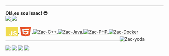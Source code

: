 <hr>
<b> Olá,eu sou Isaac! &#128526;</b>
 <div>
  <a href="https://github.com/isaacfloriano">
  <img height="180em" src="https://github-readme-stats.vercel.app/api?username=isaacfloriano&show_icons=true&theme=dark&include_all_commits=true&count_private=true"/>
  <img height="180em" src="https://github-readme-stats.vercel.app/api/top-langs/?username=rafaballerini&layout=compact&langs_count=16&theme=dark"/>
<div>
<div style="display: inline_block"><br>
  <img align="center" alt="Zac-Js" height="30" width="40" src="https://raw.githubusercontent.com/devicons/devicon/master/icons/javascript/javascript-plain.svg">
  <img align="center" alt="Zac-HTML" height="30" width="40" src="https://raw.githubusercontent.com/devicons/devicon/master/icons/html5/html5-original.svg">
  <img align="center" alt="Zac-C++" height="40" width="45" src="https://icongr.am/devicon/cplusplus-original.svg?size=97&color=currentColor">
  <img align="center" alt="Zac-Java" height="40" width="50" src="https://icongr.am/devicon/java-original.svg?size=97&color=currentColor">
  <img align="center" alt="Zac-PHP" height="40" width="50" src="https://icongr.am/devicon/php-original.svg?size=97&color=currentColor">
  <img align="center" alt="Zac-Docker" height="40" width="50" src="https://icongr.am/devicon/docker-original-wordmark.svg?size=60&color=currentColor">
  <img align="right" alt="Zac-yoda" src="https://i.pinimg.com/originals/38/83/42/388342990b0cc7fadd9ba1fa39a9ec71.gif" width="140" height="140" >
</div>
<hr>  
  <div>
  <!--a href = "mailto: contatoZacballerini@gmail.com"><img src="https://ibb.co/zbbGhXp" target="_blank"></a-->
  <a href="https://www.linkedin.com/in/isaac-silva-192137150/" target="_blank"><img src="https://img.shields.io/badge/-LinkedIn-%230077B5?style=for-the-badge&logo=linkedin&logoColor=white" target="_blank"></a>
  <a href="https://www.facebook.com/indankas/" target="_blank"><img src="https://img.shields.io/badge/Facebook-1877F2?style=for-the-badge&logo=facebook&logoColor=white" target="_blank"></a>
  <a href="https://www.youtube.com/channel/UC_V3ccti0apafAJpr7MZ-ng" target="_blank"><img src="https://img.shields.io/badge/YouTube-FF0000?style=for-the-badge&logo=youtube&logoColor=white" target="_blank"></a>
  <a href="https://www.instagram.com/i_zac0/" target="_blank"><img src="https://img.shields.io/badge/-Instagram-%23E4405F?style=for-the-badge&logo=instagram&logoColor=white" target="_blank"></a>
</div>
